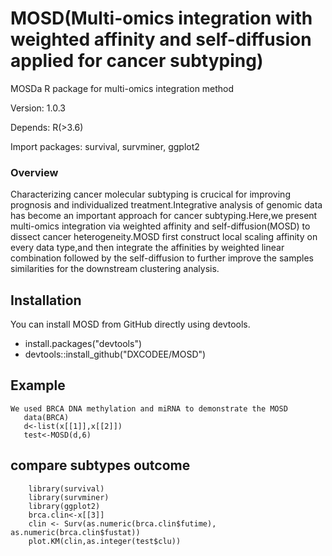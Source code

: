 # MOSD(Multi-omics integration with weighted affinity and self-diffusion  applied  for cancer subtyping)
MOSDa R package for multi-omics integration  method

Version: 1.0.3

Depends: R(>3.6)

Import packages: survival, survminer, ggplot2

### Overview
Characterizing cancer molecular subtyping  is crucical for improving  prognosis and individualized treatment.Integrative analysis of genomic data has become an important approach for cancer subtyping.Here,we present multi-omics integration via weighted affinity and self-diffusion(MOSD) to dissect cancer heterogeneity.MOSD first construct local scaling affinity on every data type,and then integrate the affinities by weighted linear combination followed by the self-diffusion  to further improve the samples similarities for the downstream clustering analysis.
## Installation

You can install MOSD from GitHub directly using devtools.
- install.packages("devtools")
- devtools::install_github("DXCODEE/MOSD")

## Example
  ```    
  We used BRCA DNA methylation and miRNA to demonstrate the MOSD 
	 data(BRCA)
	 d<-list(x[[1]],x[[2]])
	 test<-MOSD(d,6)
 ```
## compare subtypes outcome

  ```
      library(survival)
      library(survminer)
	  library(ggplot2)
	  brca.clin<-x[[3]]
	  clin <- Surv(as.numeric(brca.clin$futime), as.numeric(brca.clin$fustat))
	  plot.KM(clin,as.integer(test$clu))

 ```

